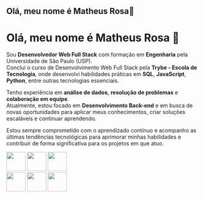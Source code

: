 ## Olá, meu nome é Matheus Rosa👋

# Olá, meu nome é Matheus Rosa 👋

Sou **Desenvolvedor Web Full Stack** com formação em **Engenharia** pela Universidade de São Paulo (USP).  
Concluí o curso de Desenvolvimento Web Full Stack pela **Trybe - Escola de Tecnologia**, onde desenvolvi habilidades práticas em **SQL**, **JavaScript**, **Python**, entre outras tecnologias essenciais.  

Tenho experiência em **análise de dados**, **resolução de problemas** e **colaboração em equipe**.  
Atualmente, estou focado em **Desenvolvimento Back-end** e em busca de novas oportunidades para aplicar meus conhecimentos, criar soluções escaláveis e continuar aprendendo.  

Estou sempre comprometido com o aprendizado contínuo e acompanho as últimas tendências tecnológicas para aprimorar minhas habilidades e contribuir de forma significativa para os projetos em que atuo.  



<div>
<img src="https://cdn.jsdelivr.net/gh/devicons/devicon@latest/icons/python/python-original.svg" width='50' heigth='50'/>
<img src="https://cdn.jsdelivr.net/gh/devicons/devicon@latest/icons/javascript/javascript-original.svg"  width='50' heigth='50' />
<img src="https://cdn.jsdelivr.net/gh/devicons/devicon@latest/icons/typescript/typescript-original.svg" width='50' heigth='50' />
</div>
<div>
<img src="https://cdn.jsdelivr.net/gh/devicons/devicon@latest/icons/mongodb/mongodb-original.svg" width='50' heigth='50' />
<img src="https://cdn.jsdelivr.net/gh/devicons/devicon@latest/icons/mysql/mysql-original-wordmark.svg" width='50' heigth='50' />
<img src="https://cdn.jsdelivr.net/gh/devicons/devicon@latest/icons/docker/docker-original-wordmark.svg" width='50' heigth='50' />
</div>
